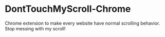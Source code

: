# DontTouchMyScroll-Chrome
Chrome extension to make every website have normal scrolling behavior. Stop messing with my scroll!
